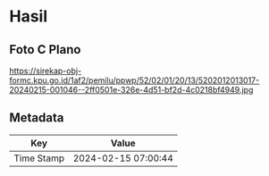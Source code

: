 # Hasil

## Foto C Plano

https://sirekap-obj-formc.kpu.go.id/1af2/pemilu/ppwp/52/02/01/20/13/5202012013017-20240215-001046--2ff0501e-326e-4d51-bf2d-4c0218bf4949.jpg


## Metadata

| Key        | Value               |
| ---------- | ------------------- |
| Time Stamp | 2024-02-15 07:00:44 |



